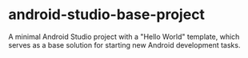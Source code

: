 # android-studio-base-project
A minimal Android Studio project with a "Hello World" template, which serves as a base solution for starting new Android development tasks. 
